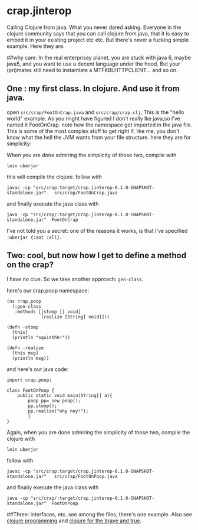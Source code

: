 # crap.jinterop

Calling Clojure from java. What you never dared asking.
Everyone in the clojure community says that you can call clojure from java, that it is easy to embed it in your existing project etc etc. But there's never a fucking simple example. Here they are.

##why care:
In the real enterprisey planet, you are stuck with java 6, maybe java5, and you want to use a decent language under the hood. But your (pri)mates still need to instantiate a MTFKBLHTTPCLIENT... and so on.


## One : my first class. In clojure. And use it from java.
open `src/crap/FootOnCrap.java` and `src/crap/crap.clj`; This is the "hello world" example. As you might have figured I don't really lke java,so I've named it FootOnCrap. note how the namespace get imported in the java file. This is some of the most complex stuff to get right if, like me, you don't know what the hell the JVM wants from your file structure.
here they are for simplicity:





When you are done admiring the simplicity of those two, compile with
```
lein uberjar
```
this will compile the clojure.
follow with
```
javac -cp "src/crap:target/crap.jinterop-0.1.0-SNAPSHOT-standalone.jar"   src/crap/FootOnCrap.java

```
and finally execute the java class with

```
java -cp "src/crap/:target/crap.jinterop-0.1.0-SNAPSHOT-standalone.jar"  FootOnCrap
```

I've not told you a secret: one of the reasons it works, is that I've specified `:uberjar {:aot :all}`.

## Two: cool, but now how I get to define a method on the crap?
I have no clue. So we take another approach: `gen-class`.

here's our crap.poop namespace:
```
(ns crap.poop
  (:gen-class
   :methods [[stomp [] void]
             [realize [String] void]]))

(defn -stomp
  [this]
  (println "squishhh!"))

(defn -realize
  [this msg]
  (println msg))

```
and here's our java code:
```
import crap.poop;

class FootOnPoop {
    public static void main(String[] a){
        poop pp= new poop();
        pp.stomp();
        pp.realize("ohy noy!");
        }
}

```
Again, when you are done admiring the simplicity of those two, compile the clojure with
```
lein uberjar
```
follow with
```
javac -cp "src/crap:target/crap.jinterop-0.1.0-SNAPSHOT-standalone.jar"   src/crap/FootOnPoop.java

```
and finally execute the java class with

```
java -cp "src/crap/:target/crap.jinterop-0.1.0-SNAPSHOT-standalone.jar"  FootOnPoop
```
##Three: interfaces, etc.
see among the files, there's one example. Also see [clojure programming](http://shop.oreilly.com/product/0636920013754.do) and [clojure for the brave and true](http://braveclojure.com).
